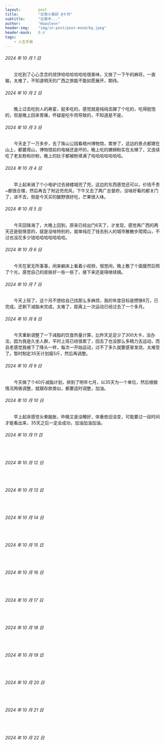 ```yaml
---
layout:        post
title:         "日常小美好 @十月"
subtitle:      "记录中..."
author:        "Haauleon"
header-img:    "img/in-post/post-mood/bg.jpeg"
header-mask:   0.4
tags:
    - 人生手册
---
```


###### 2024 年 10 月 1 日
&emsp;&emsp;又吃到了心心念念的烧饼哈哈哈哈哈哈很美味，又挫了一下午的麻将，一直输，太难了，不知道明天的广西之旅能不能如愿展开，期待。

###### 2024 年 10 月 2 日
&emsp;&emsp;晚上过去吃别人的寿宴，挺多吃的，感觉就是纯纯去蹭了个吃的，吃得挺饱的，但是晚上回来胃痛，怀疑是吃牛肉导致的，不知道是不是。

###### 2024 年 10 月 3 日
&emsp;&emsp;今天走了一万多步，去了珠山公园看梧州博物馆，累惨了，这边的景点都建在山上，都要爬山，博物馆前的电梯还是坏的，晚上吃的螺蛳粉实在太辣了，又连续吃了老友粉和炒粉，晚上的肚子都被粉填满了哈哈哈哈哈哈哈。

###### 2024 年 10 月 4 日
&emsp;&emsp;早上起来骑了个小电驴过去骑楼城兜了兜，这边的东西感觉还可以，价钱不贵~都很合理，然后再去了附近兜兜风，下午又去了两广总督府，没啥好看的都关门了，进不去，倒是今天买的酸野很好吃，芒果很入味。

###### 2024 年 10 月 5 日
&emsp;&emsp;今天回珠海了，大晚上回到，原来已经出门6天了，才发现，感觉再广西的两天还是挺惬意的，就是没啥特别的，就单纯花了钱去别人的城市散散步爬爬山，不过也没花多少钱哈哈哈哈哈哈哈。

###### 2024 年 10 月 6 日
&emsp;&emsp;今天在家无所事事，闲来躺床上看着小视频，很悠闲，晚上敷了个面膜然后照了个光，感觉自己的皮肤好一些一些了，接下来还是得继续搞。

###### 2024 年 10 月 7 日
&emsp;&emsp;今天上班了，这个月不想给自己找那么多麻烦，我的年度目标是攒够8万，已完成。还剩下减脂未完成，太难了，距离上一次运动已经过去了一个多月。

###### 2024 年 10 月 8 日
&emsp;&emsp;今天重新调整了一下减脂的饮食热量计算，比昨天足足少了300大卡，没办法，因为我是久坐人群，平时上班已经很累了，回去了也没那么多精力去运动，而且老感觉我被下了降头一样，每次一开始运动，过不了多久就要感冒发烧，太难受了。暂时制定35天计划瘦5斤，然后再调整。

###### 2024 年 10 月 9 日
&emsp;&emsp;今天做了个40斤减脂计划，排到了明年七月，以35天为一个单位，然后根据情况再做调整，就跟存款类似，都要适时调整，加油。

###### 2024 年 10 月 10 日
&emsp;&emsp;早上起床感觉头晕脑胀，昨晚又是没睡好，体重依旧没变，可能要过一段时间才能看出来，35天之后一定会成功，加油加油加油。

###### 2024 年 10 月 11 日
&emsp;&emsp;

###### 2024 年 10 月 12 日
&emsp;&emsp;

###### 2024 年 10 月 13 日
&emsp;&emsp;

###### 2024 年 10 月 14 日
&emsp;&emsp;

###### 2024 年 10 月 15 日
&emsp;&emsp;

###### 2024 年 10 月 16 日
&emsp;&emsp;

###### 2024 年 10 月 17 日
&emsp;&emsp;

###### 2024 年 10 月 18 日
&emsp;&emsp;

###### 2024 年 10 月 19 日
&emsp;&emsp;

###### 2024 年 10 月 20 日
&emsp;&emsp;

###### 2024 年 10 月 21 日
&emsp;&emsp;

###### 2024 年 10 月 22 日
&emsp;&emsp;

